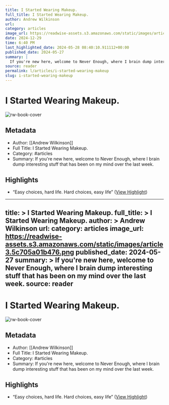 ```yaml
---
title: I Started Wearing Makeup.
full_title: I Started Wearing Makeup.
author: Andrew Wilkinson
url: 
category: articles
image_url: https://readwise-assets.s3.amazonaws.com/static/images/article3.5c705a01b476.png
date: 2024-12-29
time: 6:40 PM
last_highlighted_date: 2024-05-28 08:40:10.911112+00:00
published_date: 2024-05-27
summary: |
  If you're new here, welcome to Never Enough, where I brain dump interesting stuff that has been on my mind over the last week.
source: reader
permalink: l/articles/i-started-wearing-makeup
slug: i-started-wearing-makeup
---
```

# I Started Wearing Makeup.

![rw-book-cover](https://readwise-assets.s3.amazonaws.com/static/images/article3.5c705a01b476.png)

## Metadata
- Author: [[Andrew Wilkinson]]
- Full Title: I Started Wearing Makeup.
- Category: #articles
- Summary: If you're new here, welcome to Never Enough, where I brain dump interesting stuff that has been on my mind over the last week.

## Highlights
- “Easy choices, hard life. Hard choices, easy life” ([View Highlight](https://read.readwise.io/read/01hyz5pr04rmbnq6fqa4w2s4f8))


---
title: >
  I Started Wearing Makeup.
full_title: >
  I Started Wearing Makeup.
author: >
  Andrew Wilkinson
url: 
category: articles
image_url: https://readwise-assets.s3.amazonaws.com/static/images/article3.5c705a01b476.png
published_date: 2024-05-27
summary: >
  If you're new here, welcome to Never Enough, where I brain dump interesting stuff that has been on my mind over the last week.
source: reader
---
# I Started Wearing Makeup.

![rw-book-cover](https://readwise-assets.s3.amazonaws.com/static/images/article3.5c705a01b476.png)

## Metadata
- Author: [[Andrew Wilkinson]]
- Full Title: I Started Wearing Makeup.
- Category: #articles
- Summary: If you're new here, welcome to Never Enough, where I brain dump interesting stuff that has been on my mind over the last week.

## Highlights
- “Easy choices, hard life. Hard choices, easy life” ([View Highlight](https://read.readwise.io/read/01hyz5pr04rmbnq6fqa4w2s4f8))


